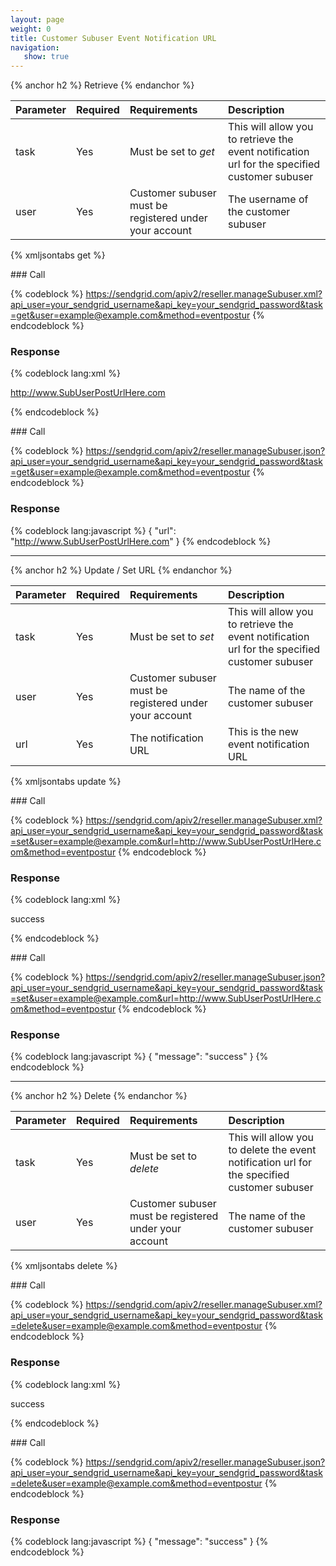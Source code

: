 ```yaml
---
layout: page
weight: 0
title: Customer Subuser Event Notification URL
navigation:
   show: true
---
```


{% anchor h2 %} Retrieve {% endanchor %}


|Parameter|Required|Requirements|Description|
|:--------|:-------|:-----------|:----------|
|task|Yes|Must be set to *get*|This will allow you to retrieve the event notification url for the specified customer subuser|
|user|Yes|Customer subuser must be registered under your account|The username of the customer subuser|

{% xmljsontabs get %}

<div markdown="1" class="tab-content">
<div markdown="1" class="tab-pane" id="get-xml">
### Call



{% codeblock %}
https://sendgrid.com/apiv2/reseller.manageSubuser.xml?api_user=your_sendgrid_username&api_key=your_sendgrid_password&task=get&user=example@example.com&method=eventpostur
{% endcodeblock %}
<h3>Response</h3>

{% codeblock lang:xml %}
<?xml version="1.0" encoding="ISO-8859-1"?>

<url>http://www.SubUserPostUrlHere.com</url>

{% endcodeblock %}




</div>
<div markdown="1" class="tab-pane active" id="get-json">
### Call



{% codeblock %}
https://sendgrid.com/apiv2/reseller.manageSubuser.json?api_user=your_sendgrid_username&api_key=your_sendgrid_password&task=get&user=example@example.com&method=eventpostur
{% endcodeblock %}
<h3>Response</h3>

{% codeblock lang:javascript %}
{
  "url": "http://www.SubUserPostUrlHere.com"
}
{% endcodeblock %}




</div>
</div>

* * * * *


{% anchor h2 %} Update / Set URL {% endanchor %}


|Parameter|Required|Requirements|Description|
|:--------|:-------|:-----------|:----------|
|task|Yes|Must be set to *set*|This will allow you to retrieve the event notification url for the specified customer subuser|
|user|Yes|Customer subuser must be registered under your account|The name of the customer subuser|
|url|Yes|The notification URL|This is the new event notification URL|

{% xmljsontabs update %}

<div markdown="1" class="tab-content">
<div markdown="1" class="tab-pane" id="update-xml">
### Call



{% codeblock %}
https://sendgrid.com/apiv2/reseller.manageSubuser.xml?api_user=your_sendgrid_username&api_key=your_sendgrid_password&task=set&user=example@example.com&url=http://www.SubUserPostUrlHere.com&method=eventpostur
{% endcodeblock %}
<h3>Response</h3>

{% codeblock lang:xml %}
<?xml version="1.0" encoding="ISO-8859-1"?>

<result>
   <message>success</message>
</result>

{% endcodeblock %}




</div>
<div markdown="1" class="tab-pane active" id="update-json">
### Call



{% codeblock %}
https://sendgrid.com/apiv2/reseller.manageSubuser.json?api_user=your_sendgrid_username&api_key=your_sendgrid_password&task=set&user=example@example.com&url=http://www.SubUserPostUrlHere.com&method=eventpostur
{% endcodeblock %}
<h3>Response</h3>

{% codeblock lang:javascript %}
{
  "message": "success"
}
{% endcodeblock %}




</div>
</div>

* * * * *


{% anchor h2 %} Delete {% endanchor %}


|Parameter|Required|Requirements|Description|
|:--------|:-------|:-----------|:----------|
|task|Yes|Must be set to *delete*|This will allow you to delete the event notification url for the specified customer subuser|
|user|Yes|Customer subuser must be registered under your account|The name of the customer subuser|

{% xmljsontabs delete %}

<div markdown="1" class="tab-content">
<div markdown="1" class="tab-pane" id="delete-xml">
### Call



{% codeblock %}
https://sendgrid.com/apiv2/reseller.manageSubuser.xml?api_user=your_sendgrid_username&api_key=your_sendgrid_password&task=delete&user=example@example.com&method=eventpostur
{% endcodeblock %}
<h3>Response</h3>

{% codeblock lang:xml %}
<?xml version="1.0" encoding="ISO-8859-1"?>

<result>
   <message>success</message>
</result>

{% endcodeblock %}




</div>
<div markdown="1" class="tab-pane active" id="delete-json">
### Call



{% codeblock %}
https://sendgrid.com/apiv2/reseller.manageSubuser.json?api_user=your_sendgrid_username&api_key=your_sendgrid_password&task=delete&user=example@example.com&method=eventpostur
{% endcodeblock %}
<h3>Response</h3>

{% codeblock lang:javascript %}
{
  "message": "success"
}
{% endcodeblock %}




</div>
</div>

